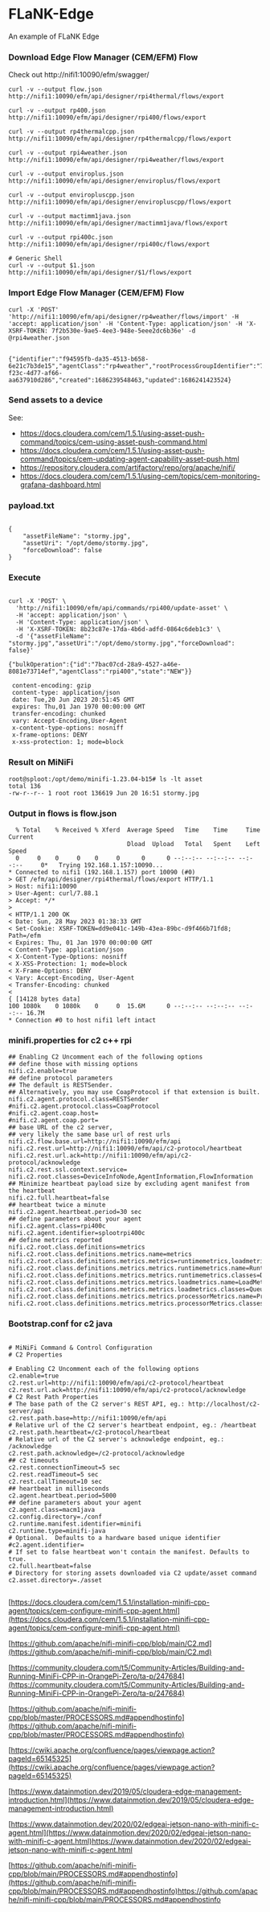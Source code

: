 # FLaNK-Edge
An example of FLaNK Edge


### Download Edge Flow Manager (CEM/EFM) Flow

Check out http://nifi1:10090/efm/swagger/


````
curl -v --output flow.json http://nifi1:10090/efm/api/designer/rpi4thermal/flows/export

curl -v --output rp400.json http://nifi1:10090/efm/api/designer/rpi400/flows/export

curl -v --output rp4thermalcpp.json http://nifi1:10090/efm/api/designer/rp4thermalcpp/flows/export

curl -v --output rpi4weather.json http://nifi1:10090/efm/api/designer/rpi4weather/flows/export

curl -v --output enviroplus.json http://nifi1:10090/efm/api/designer/enviroplus/flows/export

curl -v --output enviropluscpp.json http://nifi1:10090/efm/api/designer/enviropluscpp/flows/export

curl -v --output mactimm1java.json http://nifi1:10090/efm/api/designer/mactimm1java/flows/export

curl -v --output rpi400c.json http://nifi1:10090/efm/api/designer/rpi400c/flows/export

# Generic Shell
curl -v --output $1.json http://nifi1:10090/efm/api/designer/$1/flows/export

````

### Import Edge Flow Manager (CEM/EFM) Flow



````
curl -X 'POST' 'http://nifi1:10090/efm/api/designer/rp4weather/flows/import' -H 'accept: application/json' -H 'Content-Type: application/json' -H 'X-XSRF-TOKEN: 7f2b530e-9ae5-4ee3-948e-5eee2dc6b36e' -d  @rpi4weather.json
  

{"identifier":"f94595fb-da35-4513-b658-6e21c7b3de15","agentClass":"rp4weather","rootProcessGroupIdentifier":"7620b7cd-f23c-4d77-af66-aa637910d286","created":1686239548463,"updated":1686241423524}

````

### Send assets to a device

See: 

* https://docs.cloudera.com/cem/1.5.1/using-asset-push-command/topics/cem-using-asset-push-command.html
* https://docs.cloudera.com/cem/1.5.1/using-asset-push-command/topics/cem-updating-agent-capability-asset-push.html
* https://repository.cloudera.com/artifactory/repo/org/apache/nifi/
* https://docs.cloudera.com/cem/1.5.1/using-cem/topics/cem-monitoring-grafana-dashboard.html


### payload.txt

````

{
    "assetFileName": "stormy.jpg",
    "assetUri": "/opt/demo/stormy.jpg",
    "forceDownload": false
}

````

### Execute

````

curl -X 'POST' \
  'http://nifi1:10090/efm/api/commands/rpi400/update-asset' \
  -H 'accept: application/json' \
  -H 'Content-Type: application/json' \
  -H 'X-XSRF-TOKEN: 8b23c87e-17da-4b6d-adfd-0864c6deb1c3' \
  -d '{"assetFileName": "stormy.jpg","assetUri":"/opt/demo/stormy.jpg","forceDownload": false}'

{"bulkOperation":{"id":"7bac07cd-28a9-4527-a46e-8081e73714ef","agentClass":"rpi400","state":"NEW"}}

 content-encoding: gzip 
 content-type: application/json 
 date: Tue,20 Jun 2023 20:51:45 GMT 
 expires: Thu,01 Jan 1970 00:00:00 GMT 
 transfer-encoding: chunked 
 vary: Accept-Encoding,User-Agent 
 x-content-type-options: nosniff 
 x-frame-options: DENY 
 x-xss-protection: 1; mode=block

````

### Result on MiNiFi

````
root@sploot:/opt/demo/minifi-1.23.04-b15# ls -lt asset
total 136
-rw-r--r-- 1 root root 136619 Jun 20 16:51 stormy.jpg

````


### Output in flows is flow.json

````
  % Total    % Received % Xferd  Average Speed   Time    Time     Time  Current
                                 Dload  Upload   Total   Spent    Left  Speed
  0     0    0     0    0     0      0      0 --:--:-- --:--:-- --:--:--     0*   Trying 192.168.1.157:10090...
* Connected to nifi1 (192.168.1.157) port 10090 (#0)
> GET /efm/api/designer/rpi4thermal/flows/export HTTP/1.1
> Host: nifi1:10090
> User-Agent: curl/7.88.1
> Accept: */*
>
< HTTP/1.1 200 OK
< Date: Sun, 28 May 2023 01:38:33 GMT
< Set-Cookie: XSRF-TOKEN=dd9e041c-149b-43ea-89bc-d9f466b71fd8; Path=/efm
< Expires: Thu, 01 Jan 1970 00:00:00 GMT
< Content-Type: application/json
< X-Content-Type-Options: nosniff
< X-XSS-Protection: 1; mode=block
< X-Frame-Options: DENY
< Vary: Accept-Encoding, User-Agent
< Transfer-Encoding: chunked
<
{ [14128 bytes data]
100 1080k    0 1080k    0     0  15.6M      0 --:--:-- --:--:-- --:--:-- 16.7M
* Connection #0 to host nifi1 left intact
````

### minifi.properties for c2 c++ rpi

````
## Enabling C2 Uncomment each of the following options
## define those with missing options
nifi.c2.enable=true
## define protocol parameters
## The default is RESTSender.
## Alternatively, you may use CoapProtocol if that extension is built.
nifi.c2.agent.protocol.class=RESTSender
#nifi.c2.agent.protocol.class=CoapProtocol
#nifi.c2.agent.coap.host=
#nifi.c2.agent.coap.port=
## base URL of the c2 server,
## very likely the same base url of rest urls
nifi.c2.flow.base.url=http://nifi1:10090/efm/api
nifi.c2.rest.url=http://nifi1:10090/efm/api/c2-protocol/heartbeat
nifi.c2.rest.url.ack=http://nifi1:10090/efm/api/c2-protocol/acknowledge
nifi.c2.rest.ssl.context.service=
nifi.c2.root.classes=DeviceInfoNode,AgentInformation,FlowInformation
## Minimize heartbeat payload size by excluding agent manifest from the heartbeat
nifi.c2.full.heartbeat=false
## heartbeat twice a minute
nifi.c2.agent.heartbeat.period=30 sec
## define parameters about your agent
nifi.c2.agent.class=rpi400c
nifi.c2.agent.identifier=splootrpi400c
## define metrics reported
nifi.c2.root.class.definitions=metrics
nifi.c2.root.class.definitions.metrics.name=metrics
nifi.c2.root.class.definitions.metrics.metrics=runtimemetrics,loadmetrics,processorMetrics
nifi.c2.root.class.definitions.metrics.metrics.runtimemetrics.name=RuntimeMetrics
nifi.c2.root.class.definitions.metrics.metrics.runtimemetrics.classes=DeviceInfoNode,FlowInformation
nifi.c2.root.class.definitions.metrics.metrics.loadmetrics.name=LoadMetrics
nifi.c2.root.class.definitions.metrics.metrics.loadmetrics.classes=QueueMetrics,RepositoryMetrics
nifi.c2.root.class.definitions.metrics.metrics.processorMetrics.name=ProcessorMetric
nifi.c2.root.class.definitions.metrics.metrics.processorMetrics.classes=GetFileMetrics

````

### Bootstrap.conf for c2 java

````

# MiNiFi Command & Control Configuration
# C2 Properties

# Enabling C2 Uncomment each of the following options
c2.enable=true
c2.rest.url=http://nifi1:10090/efm/api/c2-protocol/heartbeat
c2.rest.url.ack=http://nifi1:10090/efm/api/c2-protocol/acknowledge
# C2 Rest Path Properties
# The base path of the C2 server's REST API, eg.: http://localhost/c2-server/api
c2.rest.path.base=http://nifi1:10090/efm/api
# Relative url of the C2 server's heartbeat endpoint, eg.: /heartbeat
c2.rest.path.heartbeat=/c2-protocol/heartbeat
# Relative url of the C2 server's acknowledge endpoint, eg.: /acknowledge
c2.rest.path.acknowledge=/c2-protocol/acknowledge
## c2 timeouts
c2.rest.connectionTimeout=5 sec
c2.rest.readTimeout=5 sec
c2.rest.callTimeout=10 sec
## heartbeat in milliseconds
c2.agent.heartbeat.period=5000
## define parameters about your agent
c2.agent.class=macm1java
c2.config.directory=./conf
c2.runtime.manifest.identifier=minifi
c2.runtime.type=minifi-java
# Optional.  Defaults to a hardware based unique identifier
#c2.agent.identifier=
# If set to false heartbeat won't contain the manifest. Defaults to true.
c2.full.heartbeat=false
# Directory for storing assets downloaded via C2 update/asset command
c2.asset.directory=./asset


````

[https://docs.cloudera.com/cem/1.5.1/installation-minifi-cpp-agent/topics/cem-configure-minifi-cpp-agent.html](https://docs.cloudera.com/cem/1.5.1/installation-minifi-cpp-agent/topics/cem-configure-minifi-cpp-agent.html)


[https://github.com/apache/nifi-minifi-cpp/blob/main/C2.md](https://github.com/apache/nifi-minifi-cpp/blob/main/C2.md)


[https://community.cloudera.com/t5/Community-Articles/Building-and-Running-MiniFi-CPP-in-OrangePi-Zero/ta-p/247684](https://community.cloudera.com/t5/Community-Articles/Building-and-Running-MiniFi-CPP-in-OrangePi-Zero/ta-p/247684)


[https://github.com/apache/nifi-minifi-cpp/blob/master/PROCESSORS.md#appendhostinfo](https://github.com/apache/nifi-minifi-cpp/blob/master/PROCESSORS.md#appendhostinfo)


[https://cwiki.apache.org/confluence/pages/viewpage.action?pageId=65145325](https://cwiki.apache.org/confluence/pages/viewpage.action?pageId=65145325)


[https://www.datainmotion.dev/2019/05/cloudera-edge-management-introduction.html](https://www.datainmotion.dev/2019/05/cloudera-edge-management-introduction.html)



[https://www.datainmotion.dev/2020/02/edgeai-jetson-nano-with-minifi-c-agent.html](https://www.datainmotion.dev/2020/02/edgeai-jetson-nano-with-minifi-c-agent.html)https://www.datainmotion.dev/2020/02/edgeai-jetson-nano-with-minifi-c-agent.html

[https://github.com/apache/nifi-minifi-cpp/blob/main/PROCESSORS.md#appendhostinfo](https://github.com/apache/nifi-minifi-cpp/blob/main/PROCESSORS.md#appendhostinfo)https://github.com/apache/nifi-minifi-cpp/blob/main/PROCESSORS.md#appendhostinfo
